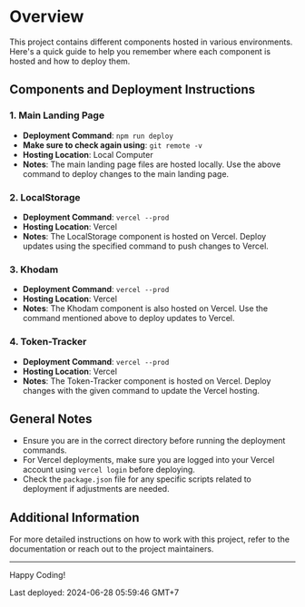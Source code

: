 # Overview

This project contains different components hosted in various environments. Here's a quick guide to help you remember where each component is hosted and how to deploy them.

## Components and Deployment Instructions

### 1. Main Landing Page
- **Deployment Command**: `npm run deploy`
- **Make sure to check again using**: `git remote -v`
- **Hosting Location**: Local Computer
- **Notes**: The main landing page files are hosted locally. Use the above command to deploy changes to the main landing page.

### 2. LocalStorage
- **Deployment Command**: `vercel --prod`
- **Hosting Location**: Vercel
- **Notes**: The LocalStorage component is hosted on Vercel. Deploy updates using the specified command to push changes to Vercel.

### 3. Khodam
- **Deployment Command**: `vercel --prod`
- **Hosting Location**: Vercel
- **Notes**: The Khodam component is also hosted on Vercel. Use the command mentioned above to deploy updates to Vercel.

### 4. Token-Tracker
- **Deployment Command**: `vercel --prod`
- **Hosting Location**: Vercel
- **Notes**: The Token-Tracker component is hosted on Vercel. Deploy changes with the given command to update the Vercel hosting.

## General Notes
- Ensure you are in the correct directory before running the deployment commands.
- For Vercel deployments, make sure you are logged into your Vercel account using `vercel login` before deploying.
- Check the `package.json` file for any specific scripts related to deployment if adjustments are needed.

## Additional Information
For more detailed instructions on how to work with this project, refer to the documentation or reach out to the project maintainers.

---

Happy Coding!


Last deployed: 2024-06-28 05:59:46 GMT+7